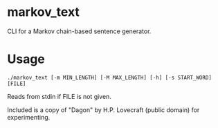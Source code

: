 markov_text
===========

CLI for a Markov chain-based sentence generator.

Usage
===

```
./markov_text [-m MIN_LENGTH] [-M MAX_LENGTH] [-h] [-s START_WORD] [FILE]
```

Reads from stdin if FILE is not given.

Included is a copy of "Dagon" by H.P. Lovecraft (public domain) for experimenting.
